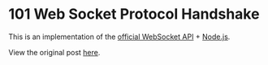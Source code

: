 # 101 Web Socket Protocol Handshake

This is an implementation of the 
[official WebSocket API](http://dev.w3.org/html5/websockets/) +
[Node.js](http://nodejs.org/).

View the original post 
[here](http://simonewebdesign.it/blog/101-web-socket-protocol-handshake-a-pragmatic-guide).
